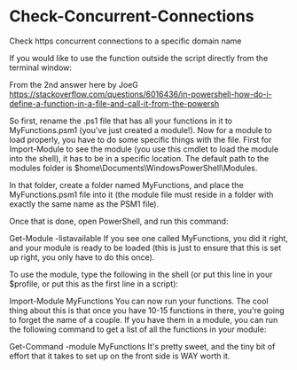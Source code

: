# Check-Concurrent-Connections
Check https concurrent connections to a specific domain name







If you would like to use the function outside the script directly from the terminal window:


From the 2nd answer here by JoeG
https://stackoverflow.com/questions/6016436/in-powershell-how-do-i-define-a-function-in-a-file-and-call-it-from-the-powersh

So first, rename the .ps1 file that has all your functions in it to MyFunctions.psm1 (you've just created a module!). Now for a module to load properly, you have to do some specific things with the file. First for Import-Module to see the module (you use this cmdlet to load the module into the shell), it has to be in a specific location. The default path to the modules folder is $home\Documents\WindowsPowerShell\Modules.

In that folder, create a folder named MyFunctions, and place the MyFunctions.psm1 file into it (the module file must reside in a folder with exactly the same name as the PSM1 file).

Once that is done, open PowerShell, and run this command:

Get-Module -listavailable
If you see one called MyFunctions, you did it right, and your module is ready to be loaded (this is just to ensure that this is set up right, you only have to do this once).

To use the module, type the following in the shell (or put this line in your $profile, or put this as the first line in a script):

Import-Module MyFunctions
You can now run your functions. The cool thing about this is that once you have 10-15 functions in there, you're going to forget the name of a couple. If you have them in a module, you can run the following command to get a list of all the functions in your module:

Get-Command -module MyFunctions
It's pretty sweet, and the tiny bit of effort that it takes to set up on the front side is WAY worth it.
